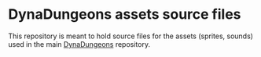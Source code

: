 # DynaDungeons assets source files

This repository is meant to hold source files for the assets (sprites, sounds)
used in the main [DynaDungeons](https://github.com/akien-mga/dynadungeons) repository.
